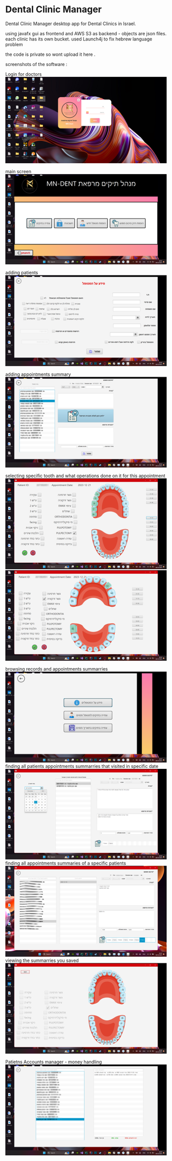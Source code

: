 # Dental Clinic Manager
Dental Clinic  Manager desktop app for Dental Clinics in Israel.

using javafx gui as frontend and AWS S3 as backend - objects are json files.
each clinic has its own bucket.
used Launch4j to fix hebrew language problem

the code is private so wont upload it here .

screenshots of the software : 

Login for doctors
![Login for doctors](login.png)

main screen
![main screen](main-interface.png)

adding patients
![adding patients](addPatient.png)

adding appointments summary
![adding appointments summary](blurredappointmentSummary.png)

selecting specific tooth and what operations done on it for this appointment
![selecting specific tooth and what operations done on it for this appointment](blurred-secondary-teeth-set.png)
![](primaryteethset.png)

browsing records and appointments summarries
![browsing records and appointments summarries](info.png)
finding all patients appointments summarries that visited in specific date
![finding all patients appointments summarries that visited in specific date](blurred-findRecordsbyDate.png)
finding all appointments summaries of a specific patients
![finding all appointments summaries of a specific patients](blurredfindRecordsbyName.png)
viewing the summarries you saved
![viewing the summaris you saved](saved-tebolim.png)

Patietns Accounts manager - money handling
![Patietns Accounts manager - money handling](money.png)


